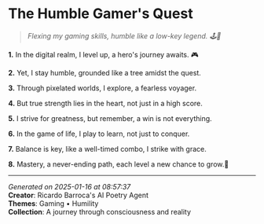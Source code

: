 # The Humble Gamer's Quest

> *Flexing my gaming skills, humble like a low-key legend. 🕹️👀*

**1.** In the digital realm, I level up, a hero's journey awaits. 🎮


**2.** Yet, I stay humble, grounded like a tree amidst the quest.


**3.** Through pixelated worlds, I explore, a fearless voyager.


**4.** But true strength lies in the heart, not just in a high score.


**5.** I strive for greatness, but remember, a win is not everything.


**6.** In the game of life, I play to learn, not just to conquer.


**7.** Balance is key, like a well-timed combo, I strike with grace.


**8.** Mastery, a never-ending path, each level a new chance to grow.🙏



---

*Generated on 2025-01-16 at 08:57:37*  
**Creator**: Ricardo Barroca's AI Poetry Agent  
**Themes**: Gaming • Humility  
**Collection**: A journey through consciousness and reality